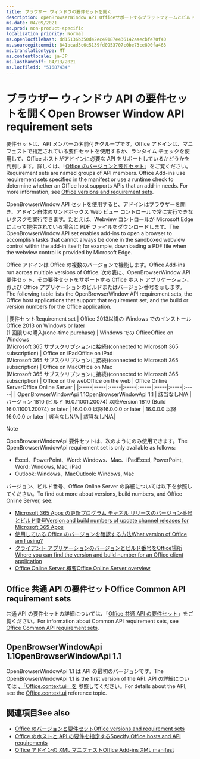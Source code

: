 ```yaml
---
title: ブラウザー ウィンドウの要件セットを開く
description: openBrowserWindow API Officeサポートするプラットフォームとビルドを指定します。
ms.date: 04/09/2021
ms.prod: non-product-specific
localization_priority: Normal
ms.openlocfilehash: dd15136b350d42ec49187e436142aaecbfe70f40
ms.sourcegitcommit: 841bcad3c6c5139fd0953707c0be73ce890fa463
ms.translationtype: MT
ms.contentlocale: ja-JP
ms.lasthandoff: 04/13/2021
ms.locfileid: "51687434"
---
```

# <a name="open-browser-window-api-requirement-sets"></a><span data-ttu-id="974c7-103">ブラウザー ウィンドウ API の要件セットを開く</span><span class="sxs-lookup"><span data-stu-id="974c7-103">Open Browser Window API requirement sets</span></span>

<span data-ttu-id="974c7-p101">要件セットは、API メンバーの名前付きグループです。Office アドインは、マニフェストで指定されている要件セットを使用するか、ランタイム チェックを使用して、Office ホストがアドインに必要な API をサポートしているかどうかを判別します。詳しくは、「[Office のバージョンと要件セット](../../develop/office-versions-and-requirement-sets.md)」をご覧ください。</span><span class="sxs-lookup"><span data-stu-id="974c7-p101">Requirement sets are named groups of API members. Office Add-ins use requirement sets specified in the manifest or use a runtime check to determine whether an Office host supports APIs that an add-in needs. For more information, see [Office versions and requirement sets](../../develop/office-versions-and-requirement-sets.md).</span></span>

<span data-ttu-id="974c7-107">OpenBrowserWindow API セットを使用すると、アドインはブラウザーを開き、アドイン自体のサンドボックス Web ビュー コントロールで常に実行できないタスクを実行できます。たとえば、Webview コントロールが Microsoft Edge によって提供されている場合に PDF ファイルをダウンロードします。</span><span class="sxs-lookup"><span data-stu-id="974c7-107">The OpenBrowserWindow API set enables add-ins to open a browser to accomplish tasks that cannot always be done in the sandboxed webview control within the add-in itself; for example, downloading a PDF file when the webview control is provided by Microsoft Edge.</span></span>

<span data-ttu-id="974c7-108">Office アドインは Office の複数のバージョンで機能します。</span><span class="sxs-lookup"><span data-stu-id="974c7-108">Office Add-ins run across multiple versions of Office.</span></span> <span data-ttu-id="974c7-109">次の表に、OpenBrowserWindow API 要件セット、その要件セットをサポートする Office ホスト アプリケーション、および Office アプリケーションのビルドまたはバージョン番号を示します。</span><span class="sxs-lookup"><span data-stu-id="974c7-109">The following table lists the OpenBrowserWindow API requirement sets, the Office host applications that support that requirement set, and the build or version numbers for the Office application.</span></span>

|  <span data-ttu-id="974c7-110">要件セット</span><span class="sxs-lookup"><span data-stu-id="974c7-110">Requirement set</span></span>  | <span data-ttu-id="974c7-111">Office 2013以降の Windows でのインストール</span><span class="sxs-lookup"><span data-stu-id="974c7-111">Office 2013 on Windows or later</span></span><br><span data-ttu-id="974c7-112">(1 回限りの購入)</span><span class="sxs-lookup"><span data-stu-id="974c7-112">(one-time purchase)</span></span> | <span data-ttu-id="974c7-113">Windows での Office</span><span class="sxs-lookup"><span data-stu-id="974c7-113">Office on Windows</span></span><br><span data-ttu-id="974c7-114">(Microsoft 365 サブスクリプションに接続)</span><span class="sxs-lookup"><span data-stu-id="974c7-114">(connected to Microsoft 365 subscription)</span></span> |  <span data-ttu-id="974c7-115">Office on iPad</span><span class="sxs-lookup"><span data-stu-id="974c7-115">Office on iPad</span></span><br><span data-ttu-id="974c7-116">(Microsoft 365 サブスクリプションに接続)</span><span class="sxs-lookup"><span data-stu-id="974c7-116">(connected to Microsoft 365 subscription)</span></span>  |  <span data-ttu-id="974c7-117">Office on Mac</span><span class="sxs-lookup"><span data-stu-id="974c7-117">Office on Mac</span></span><br><span data-ttu-id="974c7-118">(Microsoft 365 サブスクリプションに接続)</span><span class="sxs-lookup"><span data-stu-id="974c7-118">(connected to Microsoft 365 subscription)</span></span>  | <span data-ttu-id="974c7-119">Office on the web</span><span class="sxs-lookup"><span data-stu-id="974c7-119">Office on the web</span></span>  |  <span data-ttu-id="974c7-120">Office Online Server</span><span class="sxs-lookup"><span data-stu-id="974c7-120">Office Online Server</span></span>  |
|:-----|-----|:-----|:-----|:-----|:-----|:-----|:-----|
| <span data-ttu-id="974c7-121">OpenBrowserWindowApi 1.1</span><span class="sxs-lookup"><span data-stu-id="974c7-121">OpenBrowserWindowApi 1.1</span></span>  | <span data-ttu-id="974c7-122">該当なし</span><span class="sxs-lookup"><span data-stu-id="974c7-122">N/A</span></span> | <span data-ttu-id="974c7-123">バージョン 1810 (ビルド 16.0.11001.20074) 以降</span><span class="sxs-lookup"><span data-stu-id="974c7-123">Version 1810 (Build 16.0.11001.20074) or later</span></span> | <span data-ttu-id="974c7-124">16.0.0.0 以降</span><span class="sxs-lookup"><span data-stu-id="974c7-124">16.0.0.0 or later</span></span> | <span data-ttu-id="974c7-125">16.0.0.0 以降</span><span class="sxs-lookup"><span data-stu-id="974c7-125">16.0.0.0 or later</span></span> | <span data-ttu-id="974c7-126">該当なし</span><span class="sxs-lookup"><span data-stu-id="974c7-126">N/A</span></span> | <span data-ttu-id="974c7-127">該当なし</span><span class="sxs-lookup"><span data-stu-id="974c7-127">N/A</span></span>|

> [!NOTE]
> <span data-ttu-id="974c7-128">OpenBrowserWindowApi 要件セットは、次のようにのみ使用できます。</span><span class="sxs-lookup"><span data-stu-id="974c7-128">The OpenBrowserWindowApi requirement set is only available as follows:</span></span>
>
> - <span data-ttu-id="974c7-129">Excel、PowerPoint、Word: Windows、Mac、iPad</span><span class="sxs-lookup"><span data-stu-id="974c7-129">Excel, PowerPoint, Word: Windows, Mac, iPad</span></span>
> - <span data-ttu-id="974c7-130">Outlook: Windows、Mac</span><span class="sxs-lookup"><span data-stu-id="974c7-130">Outlook: Windows, Mac</span></span>

<span data-ttu-id="974c7-131">バージョン、ビルド番号、Office Online Server の詳細については以下を参照してください。</span><span class="sxs-lookup"><span data-stu-id="974c7-131">To find out more about versions, build numbers, and Office Online Server, see:</span></span>

- [<span data-ttu-id="974c7-132">Microsoft 365 Apps の更新プログラム チャネル リリースのバージョン番号とビルド番号</span><span class="sxs-lookup"><span data-stu-id="974c7-132">Version and build numbers of update channel releases for Microsoft 365 Apps</span></span>](/officeupdates/update-history-microsoft365-apps-by-date)
- [<span data-ttu-id="974c7-133">使用している Office のバージョンを確認する方法</span><span class="sxs-lookup"><span data-stu-id="974c7-133">What version of Office am I using?</span></span>](https://support.office.com/article/What-version-of-Office-am-I-using-932788b8-a3ce-44bf-bb09-e334518b8b19)
- [<span data-ttu-id="974c7-134">クライアント アプリケーションのバージョンとビルド番号をOffice場所</span><span class="sxs-lookup"><span data-stu-id="974c7-134">Where you can find the version and build number for an Office client application</span></span>](https://support.office.com/article/version-and-build-numbers-of-update-channel-releases-ae942449-1fca-4484-898b-a933ea23def7)
- [<span data-ttu-id="974c7-135">Office Online Server 概要</span><span class="sxs-lookup"><span data-stu-id="974c7-135">Office Online Server overview</span></span>](/officeonlineserver/office-online-server-overview)

## <a name="office-common-api-requirement-sets"></a><span data-ttu-id="974c7-136">Office 共通 API の要件セット</span><span class="sxs-lookup"><span data-stu-id="974c7-136">Office Common API requirement sets</span></span>

<span data-ttu-id="974c7-137">共通 API の要件セットの詳細については、「[Office 共通 API の要件セット](office-add-in-requirement-sets.md)」をご覧ください。</span><span class="sxs-lookup"><span data-stu-id="974c7-137">For information about Common API requirement sets, see [Office Common API requirement sets](office-add-in-requirement-sets.md).</span></span>

## <a name="openbrowserwindowapi-11"></a><span data-ttu-id="974c7-138">OpenBrowserWindowApi 1.1</span><span class="sxs-lookup"><span data-stu-id="974c7-138">OpenBrowserWindowApi 1.1</span></span>

<span data-ttu-id="974c7-139">OpenBrowserWindowApi 1.1 は API の最初のバージョンです。</span><span class="sxs-lookup"><span data-stu-id="974c7-139">The OpenBrowserWindowApi 1.1 is the first version of the API.</span></span> <span data-ttu-id="974c7-140">API の詳細については [、「Office.context.ui」を](/javascript/api/office/office.context#ui) 参照してください。</span><span class="sxs-lookup"><span data-stu-id="974c7-140">For details about the API, see the [Office.context.ui](/javascript/api/office/office.context#ui) reference topic.</span></span>

## <a name="see-also"></a><span data-ttu-id="974c7-141">関連項目</span><span class="sxs-lookup"><span data-stu-id="974c7-141">See also</span></span>

- [<span data-ttu-id="974c7-142">Office のバージョンと要件セット</span><span class="sxs-lookup"><span data-stu-id="974c7-142">Office versions and requirement sets</span></span>](../../develop/office-versions-and-requirement-sets.md)
- [<span data-ttu-id="974c7-143">Office のホストと API の要件を指定する</span><span class="sxs-lookup"><span data-stu-id="974c7-143">Specify Office hosts and API requirements</span></span>](../../develop/specify-office-hosts-and-api-requirements.md)
- [<span data-ttu-id="974c7-144">Office アドインの XML マニフェスト</span><span class="sxs-lookup"><span data-stu-id="974c7-144">Office Add-ins XML manifest</span></span>](../../develop/add-in-manifests.md)
